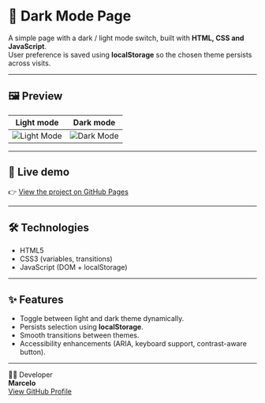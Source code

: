 # 🌙 Dark Mode Page

A simple page with a dark / light mode switch, built with **HTML, CSS and JavaScript**.  
User preference is saved using **localStorage** so the chosen theme persists across visits.

---

## 🖼️ Preview

Light mode | Dark mode
:-------------------------:|:-------------------------:
![Light Mode](assets/light-mode.png) | ![Dark Mode](assets/dark-mode.png)

---

## 🚀 Live demo
👉 [View the project on GitHub Pages](https://marceloadan73.github.io/Dark-Mode-Page/)

---

## 🛠️ Technologies
- HTML5  
- CSS3 (variables, transitions)  
- JavaScript (DOM + localStorage)

---

## ✨ Features
- Toggle between light and dark theme dynamically.  
- Persists selection using **localStorage**.  
- Smooth transitions between themes.  
- Accessibility enhancements (ARIA, keyboard support, contrast-aware button).

---

👨‍💻 Developer  
**Marcelo**  
[View GitHub Profile](https://github.com/MarceloAdan73)
